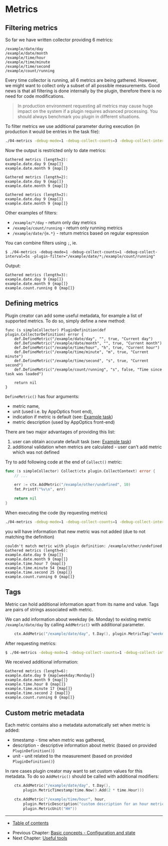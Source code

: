 # Metrics

## Filtering metrics

So far we have written collector providing 6 metrics:
```
/example/date/day
/example/date/month
/example/time/hour
/example/time/minute
/example/time/second
/example/count/running
```

Every time collector is running, all 6 metrics are being gathered.
However, we might want to collect only a subset of all possible measurements.
Good news is that all filtering is done internally by the plugin, therefore there is no need for code modifications.

> In production environment requesting all metrics may cause huge impact on the system if a plugin requires advanced processing.
> You should always benchmark you plugin in different situations.

To filter metrics we use additional parameter during execution (in production it would be entries in the task file):
```bash
./04-metrics -debug-mode=1 -debug-collect-counts=3 -debug-collect-interval=5s -plugin-filter="/example/date/*"
```

Now the output is restricted only to date metrics:
```
Gathered metrics (length=2):
example.date.day 9 {map[]}
example.date.month 9 {map[]}

Gathered metrics (length=2):
example.date.day 9 {map[]}
example.date.month 9 {map[]}

Gathered metrics (length=2):
example.date.day 9 {map[]}
example.date.month 9 {map[]}
```

Other examples of filters:
- `/example/*/day` - return only day metrics
- `/example/count/running` - return only running metrics
- `/example/date/{m.*}` - return metrics based on regular expression

You can combine filters using `;`, ie.
```
$ ./04-metrics -debug-mode=1 -debug-collect-counts=1 -debug-collect-interval=5s -plugin-filter="/example/date/*;/example/count/running"
```

Output:
```
Gathered metrics (length=3):
example.date.day 9 {map[]}
example.date.month 9 {map[]}
example.count.running 0 {map[]}
```

## Defining metrics 

Plugin creator can add some useful metadata, for example a list of supported metrics.
To do so, simply define a new method:

```
func (s simpleCollector) PluginDefinition(def plugin.CollectorDefinition) error {
	def.DefineMetric("/example/date/day", "", true, "Current day")
	def.DefineMetric("/example/date/month", "", true, "Current month")
	def.DefineMetric("/example/time/hour", "h", true, "Current hour")
	def.DefineMetric("/example/time/minute", "m", true, "Current minute")
	def.DefineMetric("/example/time/second", "s", true, "Current second")
	def.DefineMetric("/example/count/running", "s", false, "Time since task was loaded")

	return nil
}
```

`DefineMetric()` has four arguments:
- metric name,
- unit (used i.e. by AppOptics front end),
- indication if metric is default (see: [Example task](/v2/tutorial/05-tools#printing-example-task-file))
- metric description (used by AppOptics front-end)

There are two major advantages of providing this list:
1. user can obtain accurate default task (see: [Example task](/v2/tutorial/05-tools#printing-example-task-file))
2. additional validation when metrics are calculated - user can't add metric which was not defined

Try to add following code at the end of `Collect()` metric:

```go
func (s simpleCollector) Collect(ctx plugin.CollectContext) error {
    // ...

	err := ctx.AddMetric("/example/other/undefined", 10)
	fmt.Printf("%v\n", err)

	return nil
}
```

When executing the code (by requesting metrics) 
```bash
./04-metrics -debug-mode=1 -debug-collect-counts=1 -debug-collect-interval=5s
```

you will have information that new metric was not added (due to not matching the definition)
```
couldn't match metric with plugin definition: /example/other/undefined
Gathered metrics (length=6):
example.date.day 9 {map[]}
example.date.month 9 {map[]}
example.time.hour 7 {map[]}
example.time.minute 54 {map[]}
example.time.second 25 {map[]}
example.count.running 0 {map[]}
```

## Tags

Metric can hold additional information apart from its name and value. 
Tags are pairs of strings associated with metric.

We can add information about weekday (ie. Monday) to existing metric `/example/date/day` by calling
`AddMetric()` with additional parameter.

```go
	ctx.AddMetric("/example/date/day", t.Day(), plugin.MetricTag("weekday", t.Weekday().String()))
```

After requesting metrics:
```bash
$ ./04-metrics -debug-mode=1 -debug-collect-counts=1 -debug-collect-interval=5s
```

We received additional information:
```
Gathered metrics (length=6):
example.date.day 9 {map[weekday:Monday]}
example.date.month 9 {map[]}
example.time.hour 8 {map[]}
example.time.minute 17 {map[]}
example.time.second 2 {map[]}
example.count.running 0 {map[]}
```

## Custom metric metadata

Each metric contains also a metadata automatically set when metric is added:
- timestamp - time when metric was gathered,
- description - descriptive information about metric (based on provided `PluginDefinition()`)
- unit - unit related to the measurement (based on provided `PluginDefinition()`)

In rare cases plugin creator may want to set custom values for this metadata. To do so `AddMetric()` should be called
with additional modifiers:

```go
	ctx.AddMetric("/example/date/day", t.Day(),
		plugin.MetricTimestamp(time.Now().Add(2 * time.Hour)))

	ctx.AddMetric("/example/time/hour", hour,
		plugin.MetricDescription("custom description for an hour metric"),
		plugin.MetricUnit("HH"))
```

----

* [Table of contents](/v2/README.md)
- Previous Chapter: [Basic concepts - Configuration and state](/v2/tutorial/03-concepts/README.md)
- Next Chapter: [Useful tools](/v2/tutorial/05-tools/README.md)
